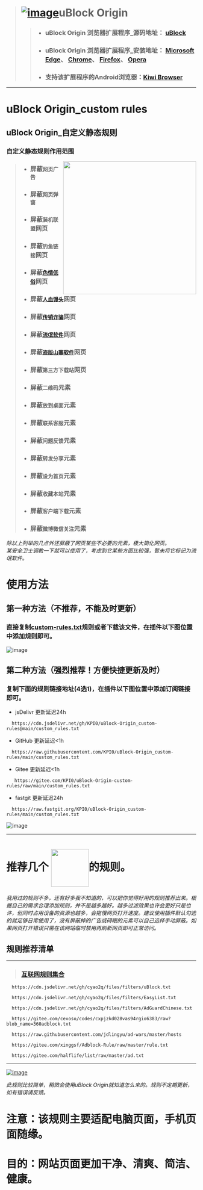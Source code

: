 > # [![image](https://github.com/KPI0/uBlock-Origin_custom-rules/blob/main/images/uBlock%20Origin_logo.png)](https://github.com/gorhill/uBlock/)uBlock Origin
> > - ### uBlock Origin 浏览器扩展程序_源码地址：         [uBlock](https://github.com/gorhill/uBlock/)
> > - ### uBlock Origin 浏览器扩展程序_安装地址：         [Microsoft Edge](https://microsoftedge.microsoft.com/addons/detail/ublock-origin/odfafepnkmbhccpbejgmiehpchacaeak/)、                                                             [Chrome](https://chrome.google.com/webstore/detail/ublock-origin/cjpalhdlnbpafiamejdnhcphjbkeiagm/)、                                                                             [Firefox](https://addons.mozilla.org/zh-CN/firefox/addon/ublock-origin//)、                                                                                                       [Opera](https://addons.opera.com/zh-cn/extensions/details/ublock/)
> > - ### 支持该扩展程序的Android浏览器：[Kiwi Browser](https://kiwibrowser.com/)
----
# uBlock Origin_custom rules  
## uBlock Origin_自定义静态规则  
### 自定义静态规则作用范围
[<img align="right" src="https://github.com/KPI0/uBlock-Origin_custom-rules/blob/main/images/AnimatedEmojies-512px-59_31019989245786.gif" width="353px" />](https://www.360.cn/)

> - ### 屏蔽`网页广告`
> - ### 屏蔽`网页弹窗`
> - ### 屏蔽`装机联盟`网页
> - ### 屏蔽`钓鱼链接`网页
> - ### 屏蔽[`色情低俗`](https://raw.githubusercontent.com/KPI0/uBlock-Origin_custom-rules/main/Website/sex)网页
> - ### 屏蔽[`人血馒头`](https://cf-ipfs.com/ipfs/Qmej7aJQE7P9has29qegQ3snE11Jz8JVVGbjjZsb5KgmwK)网页
> - ### 屏蔽[`传销诈骗`](https://cf-ipfs.com/ipfs/QmZgeDWhQfeUaDA7TCqeovXoGgCAA6kaEKy1tDvoswLV65)网页
> - ### 屏蔽[`流氓软件`](https://cf-ipfs.com/ipfs/QmaaXLhcypYdQ4g117oRpCctbiWRYQYFVV3dqbMqfe55Ue)网页
> - ### 屏蔽[`盗版山寨软件`](https://cf-ipfs.com/ipfs/QmPub6q98z2NNJPEoimSLsJByQNxt2Yii3C2e9P3s3bb2j)网页
> - ### 屏蔽`第三方下载站`网页
> - ### 屏蔽`二维码`元素
> - ### 屏蔽`放到桌面`元素
> - ### 屏蔽`联系客服`元素
> - ### 屏蔽`问题反馈`元素
> - ### 屏蔽`转发分享`元素
> - ### 屏蔽`设为首页`元素
> - ### 屏蔽`收藏本站`元素
> - ### 屏蔽`客户端下载`元素
> - ### 屏蔽`微博微信关注`元素



*除以上列举的几点外还屏蔽了网页某些不必要的元素，极大简化网页。*  
*某安全卫士调教一下就可以使用了，考虑到它某些方面比较强，暂未将它标记为流氓软件。*

# 使用方法

## 第一种方法（不推荐，不能及时更新）
### 直接复制[custom-rules.txt](https://raw.githubusercontent.com/KPI0/uBlock-Origin_custom-rules/main/custom_rules.txt)规则或者下载该文件，在插件以下图位置中添加规则即可。
![image](https://github.com/KPI0/uBlock-Origin_custom-rules/blob/main/images/Snipaste_2022-02-28_18-40-26.png)

## 第二种方法（强烈推荐！方便快捷更新及时）
### 复制下面的规则链接地址(4选1)，在插件以下图位置中添加订阅链接即可。
- jsDelivr 更新延迟24h
```
  https://cdn.jsdelivr.net/gh/KPI0/uBlock-Origin_custom-rules@main/custom_rules.txt
``` 
- GitHub   更新延迟<1h
```
  https://raw.githubusercontent.com/KPI0/uBlock-Origin_custom-rules/main/custom_rules.txt
```
- Gitee    更新延迟<1h
```
   https://gitee.com/KPI0/uBlock-Origin-custom-rules/raw/main/custom_rules.txt
```
- fastgit  更新延迟24h
```
  https://raw.fastgit.org/KPI0/uBlock-Origin_custom-rules/main/custom_rules.txt
```

![image](https://github.com/KPI0/uBlock-Origin_custom-rules/blob/main/images/Snipaste_2022-02-28_18-36-37.png)


----

# 推荐几个 <img align="center" src="https://github.com/KPI0/uBlock-Origin_custom-rules/blob/main/images/np.png" width="100px" />的规则。

*我用过的规则不多，还有好多我不知道的，可以把你觉得好用的规则推荐出来。根据自己的需求合理添加规则，并不是越多越好。越多过滤效果也许会更好只是也许，但同时占用设备的资源也越多，会拖慢网页打开速度。建议使用插件默认勾选的就足够日常使用了，没有屏蔽掉的广告或碍眼的元素可以自己选择手动屏蔽。如果网页打开错误只需在该网站临时禁用再刷新网页即可正常访问。*

## 规则推荐清单
----
> ### [互联网规则集合](https://filterlists.com/)
```
  https://cdn.jsdelivr.net/gh/cyao2q/files/filters/uBlock.txt
```
```
  https://cdn.jsdelivr.net/gh/cyao2q/files/filters/EasyList.txt
```
```
  https://cdn.jsdelivr.net/gh/cyao2q/files/filters/AdGuardChinese.txt 
```
```
  https://gitee.com/cexoso/codes/cxpjzkd028vas94rgio6383/raw?blob_name=360adblock.txt 
```
```
  https://raw.githubusercontent.com/jdlingyu/ad-wars/master/hosts 
```
```
  https://gitee.com/xinggsf/Adblock-Rule/raw/master/rule.txt
```
```
  https://gitee.com/halflife/list/raw/master/ad.txt
```
----

[![image](https://github.com/KPI0/uBlock-Origin_custom-rules/blob/main/images/1.gif)](https://github.com/KPI0)

*此规则比较简单，稍微会使用uBlock Origin就知道怎么来的。规则不定期更新，如有错误请反馈。*
# 注意：该规则主要适配电脑页面，手机页面随缘。

# 目的：网站页面更加干净、清爽、简洁、健康。

